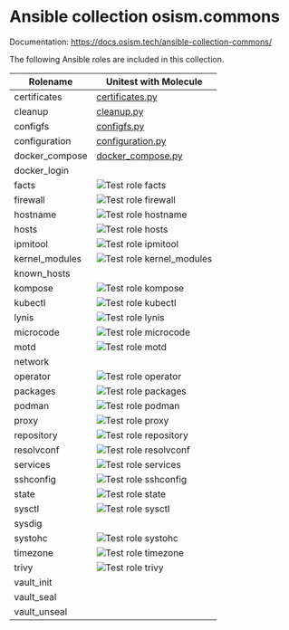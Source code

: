 # Ansible collection osism.commons

Documentation: https://docs.osism.tech/ansible-collection-commons/

The following Ansible roles are included in this collection.

| Rolename             | Unitest with Molecule                                                                                                             |
|----------------------|-----------------------------------------------------------------------------------------------------------------------------------|
| certificates         | [certificates.py](https://github.com/osism/ansible-collection-commons/tree/main/molecule/delegated/tests/certificates.py)         |
| cleanup              | [cleanup.py](molecule/delegated/tests/cleanup.py)                                                                                 |
| configfs             | [configfs.py](molecule/delegated/tests/configfs.py)                                                                               |
| configuration        | [configuration.py](molecule/delegated/tests/configuration.py)                                                                     |
| docker_compose       | [docker_compose.py](molecule/delegated/tests/docker_compose.py)                                                                   |
| docker_login         |                                                                                                                                   |
| facts                | ![Test role facts](https://github.com/osism/ansible-collection-commons/workflows/Test%20role%20facts/badge.svg)                   |
| firewall             | ![Test role firewall](https://github.com/osism/ansible-collection-commons/workflows/Test%20role%20firewall/badge.svg)             |
| hostname             | ![Test role hostname](https://github.com/osism/ansible-collection-commons/workflows/Test%20role%20hostname/badge.svg)             |
| hosts                | ![Test role hosts](https://github.com/osism/ansible-collection-commons/workflows/Test%20role%20hosts/badge.svg)                   |
| ipmitool             | ![Test role ipmitool](https://github.com/osism/ansible-collection-commons/workflows/Test%20role%20ipmitool/badge.svg)             |
| kernel_modules       | ![Test role kernel_modules](https://github.com/osism/ansible-collection-commons/workflows/Test%20role%20kernel_modules/badge.svg) |
| known_hosts          |                                                                                                                                   |
| kompose              | ![Test role kompose](https://github.com/osism/ansible-collection-commons/workflows/Test%20role%20kompose/badge.svg)               |
| kubectl              | ![Test role kubectl](https://github.com/osism/ansible-collection-commons/workflows/Test%20role%20kubectl/badge.svg)               |
| lynis                | ![Test role lynis](https://github.com/osism/ansible-collection-commons/workflows/Test%20role%20lynis/badge.svg)                   |
| microcode            | ![Test role microcode](https://github.com/osism/ansible-collection-commons/workflows/Test%20role%20microcode/badge.svg)           |
| motd                 | ![Test role motd](https://github.com/osism/ansible-collection-commons/workflows/Test%20role%20motd/badge.svg)                     |
| network              |                                                                                                                                   |
| operator             | ![Test role operator](https://github.com/osism/ansible-collection-commons/workflows/Test%20role%20operator/badge.svg)             |
| packages             | ![Test role packages](https://github.com/osism/ansible-collection-commons/workflows/Test%20role%20packages/badge.svg)             |
| podman               | ![Test role podman](https://github.com/osism/ansible-collection-commons/workflows/Test%20role%20podman/badge.svg)                 |
| proxy                | ![Test role proxy](https://github.com/osism/ansible-collection-commons/workflows/Test%20role%20proxy/badge.svg)                   |
| repository           | ![Test role repository](https://github.com/osism/ansible-collection-commons/workflows/Test%20role%20repository/badge.svg)         |
| resolvconf           | ![Test role resolvconf](https://github.com/osism/ansible-collection-commons/workflows/Test%20role%20resolvconf/badge.svg)         |
| services             | ![Test role services](https://github.com/osism/ansible-collection-commons/workflows/Test%20role%20services/badge.svg)             |
| sshconfig            | ![Test role sshconfig](https://github.com/osism/ansible-collection-commons/workflows/Test%20role%20sshconfig/badge.svg)           |
| state                | ![Test role state](https://github.com/osism/ansible-collection-commons/workflows/Test%20role%20state/badge.svg)                   |
| sysctl               | ![Test role sysctl](https://github.com/osism/ansible-collection-commons/workflows/Test%20role%20sysctl/badge.svg)                 |
| sysdig               |                                                                                                                                   |
| systohc              | ![Test role systohc](https://github.com/osism/ansible-collection-commons/workflows/Test%20role%20systohc/badge.svg)               |
| timezone             | ![Test role timezone](https://github.com/osism/ansible-collection-commons/workflows/Test%20role%20timezone/badge.svg)             |
| trivy                | ![Test role trivy](https://github.com/osism/ansible-collection-commons/workflows/Test%20role%20trivy/badge.svg)                   |
| vault_init           |                                                                                                                                   |
| vault_seal           |                                                                                                                                   |
| vault_unseal         |                                                                                                                                   |
